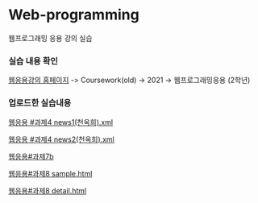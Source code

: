 # Web-programming
웹프로그래밍 응용 강의 실습

### 실습 내용 확인

[웹응용강의 홈페이지](http://mm.sookmyung.ac.kr/~sblim/) -> Coursework(old) -> 2021 -> 웹프로그래밍응용 (2학년)

### 업로드한 실습내용

[웹응용 #과제4 news1(천옥희).xml](http://mm.sookmyung.ac.kr/~itx1910896/xml/news1(CheonOH).xml)

[웹응용 #과제4 news2(천옥희).xml](http://mm.sookmyung.ac.kr/~itx1910896/xml/news2(CheonOH).xml)

[웹응용#과제7b](http://mm.sookmyung.ac.kr/~itx1910896/xml/CheonOH.html)

[웹응용#과제8 sample.html](http://mm.sookmyung.ac.kr/~itx1910896/xml/sample.html)

[웹응용#과제8 detail.html](http://mm.sookmyung.ac.kr/~itx1910896/xml/detail.html)
